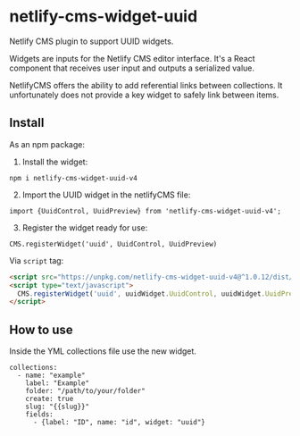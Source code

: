 # netlify-cms-widget-uuid
Netlify CMS plugin to support UUID widgets.

Widgets are inputs for the Netlify CMS editor interface. It's a React component that receives user input and outputs a serialized value.

NetlifyCMS offers the ability to add referential links between collections. It unfortunately does not provide a key widget to safely link between items.

## Install

As an npm package:

1) Install the widget:
```
npm i netlify-cms-widget-uuid-v4
```

2) Import the UUID widget in the netlifyCMS file:
```
import {UuidControl, UuidPreview} from 'netlify-cms-widget-uuid-v4';
```

3) Register the widget ready for use:
```
CMS.registerWidget('uuid', UuidControl, UuidPreview)

```

Via `script` tag:
```html
<script src="https://unpkg.com/netlify-cms-widget-uuid-v4@^1.0.12/dist/index.js"></script>
<script type="text/javascript">
  CMS.registerWidget('uuid', uuidWidget.UuidControl, uuidWidget.UuidPreview)
</script>
```

## How to use

Inside the YML collections file use the new widget.

```
collections:
  - name: "example"
    label: "Example"
    folder: "/path/to/your/folder"
    create: true
    slug: "{{slug}}"
    fields:
      - {label: "ID", name: "id", widget: "uuid"}
```
